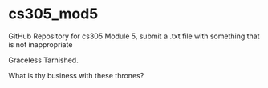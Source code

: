 # cs305_mod5

GitHub Repository for cs305 Module 5, submit a .txt file with something that is not inappropriate

Graceless Tarnished.

What is thy business with these thrones?
